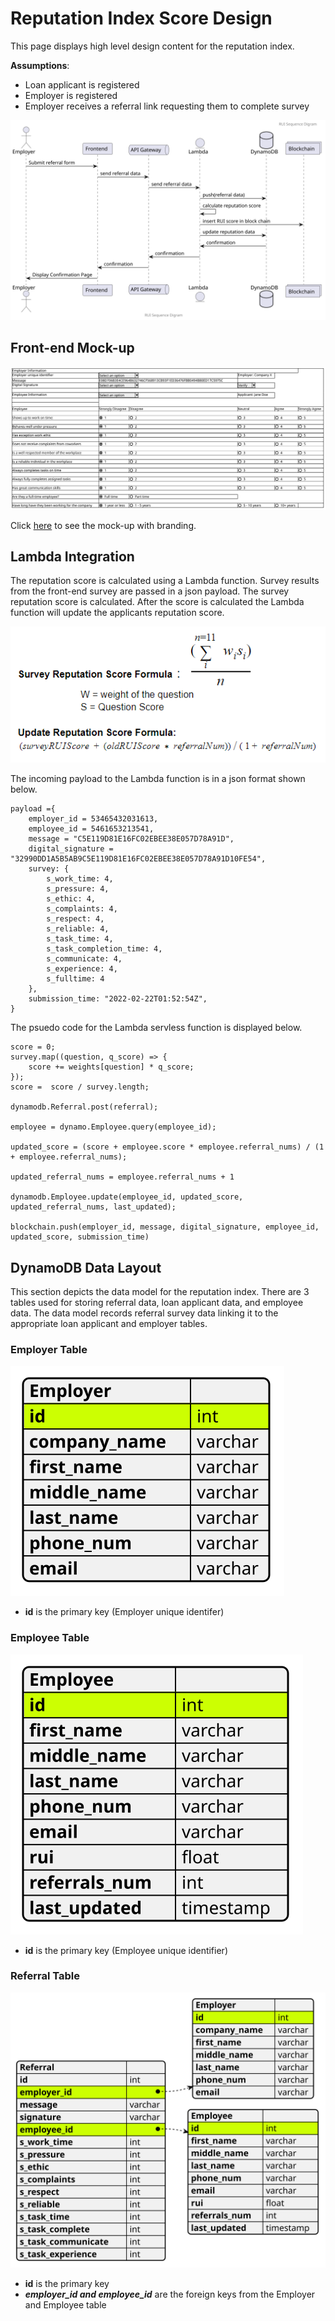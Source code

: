 # Reputation Index Score Design

This page displays high level design content for the reputation index.

__Assumptions__:

* Loan applicant is registered
* Employer is registered
* Employer receives a referral link requesting them to complete survey

!["RUI Sequence Diagram"](./output/RUI_Sequence_Diagram.svg)

## Front-end Mock-up

![Front-end Mock-up](./output/front_end_mockup.svg)

Click [here](./output//Referral_Form_Mockup.pdf) to see the mock-up with branding.

## Lambda Integration

The reputation score is calculated using a Lambda function.  Survey results from the front-end survey are passed in a json payload.  The survey reputation score is calculated.  After the score is calculated the Lambda function will update the applicants reputation score.

![Survey Reputation Score Formula](./output/reputation_score_calculation.PNG)

The incoming payload to the Lambda function is in a json format shown below.

    payload ={
        employer_id = 53465432031613,
        employee_id = 5461653213541,
        message = "C5E119D81E16FC02EBEE38E057D78A91D",
        digital_signature = "32990DD1A5B5AB9C5E119D81E16FC02EBEE38E057D78A91D10FE54",
        survey: {
            s_work_time: 4,
            s_pressure: 4,
            s_ethic: 4,
            s_complaints: 4,
            s_respect: 4,
            s_reliable: 4,
            s_task_time: 4,
            s_task_completion_time: 4,
            s_communicate: 4,
            s_experience: 4,
            s_fulltime: 4
        },
        submission_time: "2022-02-22T01:52:54Z",
    }

The psuedo code for the Lambda servless function is displayed below.

    score = 0;
    survey.map((question, q_score) => {
        score += weights[question] * q_score;
    });
    score =  score / survey.length;

    dynamodb.Referral.post(referral);

    employee = dynamo.Employee.query(employee_id);

    updated_score = (score + employee.score * employee.referral_nums) / (1 + employee.referral_nums);

    updated_referral_nums = employee.referral_nums + 1

    dynamodb.Employee.update(employee_id, updated_score, updated_referral_nums, last_updated);

    blockchain.push(employer_id, message, digital_signature, employee_id, updated_score, submission_time)


## DynamoDB Data Layout

This section depicts the data model for the reputation index.  There are 3 tables used for storing referral data, loan applicant data, and employee data.  The data model records referral survey data linking it to the appropriate loan applicant and employer tables.

### Employer Table

![Employer Table](./output/employer_table.svg)

+ __id__ is the primary key (Employer unique identifer)

### Employee Table
 ![Employee Table](./output/employee_table.svg)

+ __id__ is the primary key (Employee unique identifier)

### Referral Table

!["Database Data Model"](./output/DB_tables.svg)

+ __id__ is the primary key
+ __*employer_id and employee_id*__ are the foreign keys from the Employer and Employee table
